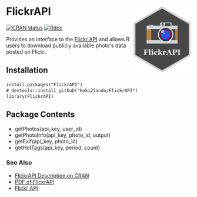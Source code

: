 # FlickrAPI <img src="man/figures/logo.png" width="160px" align="right" />

[![CRAN
status](https://www.r-pkg.org/badges/version/FlickrAPI)](https://cran.r-project.org/package=FlickrAPI)
[![Rdoc](http://www.rdocumentation.org/badges/version/FlickrAPI)](http://www.rdocumentation.org/packages/FlickrAPI)


Provides an interface to the [Flickr API](https://www.flickr.com/services/api/) and allows R users to download publicly available photo's data posted on Flickr.

## Installation
```{r}
install.packages("FlickrAPI")
# devtools::install_github("koki25ando/FlickrAPI")
library(FlickrAPI)
```

## Package Contents
+ getPhotos(api_key, user_id)
+ getPhotoInfo(api_key, photo_id, output)
+ getExif(api_key, photo_id)
+ getHotTags(api_key, period, count)

### See Also
+ [FlickrAPI Description on CRAN](https://cran.r-project.org/web/packages/FlickrAPI/index.html)
+ [PDF of FlickrAPI](https://cran.r-project.org/web/packages/FlickrAPI/FlickrAPI.pdf)
+ [Flickr API](https://www.flickr.com/services/api/)
